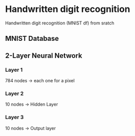 # Handwritten digit recognition
Handwritten digit recognition (MNIST df) from sratch

## MNIST Database

## 2-Layer Neural Network

### Layer 1
784 nodes -> each one for a pixel

### Layer 2
10 nodes -> Hidden Layer

### Layer 3
10 nodes -> Output layer
